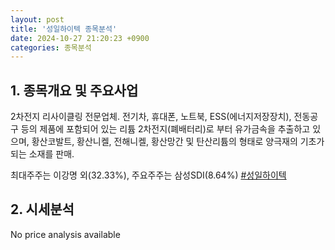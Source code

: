 ```yaml
---
layout: post
title: '성일하이텍 종목분석'
date: 2024-10-27 21:20:23 +0900
categories: 종목분석
---
```


## 1. 종목개요 및 주요사업

2차전지 리사이클링 전문업체. 전기차, 휴대폰, 노트북, ESS(에너지저장장치), 전동공구 등의 제품에 포함되어 있는 리튬 2차전지(폐배터리)로 부터 유가금속을 추출하고 있으며, 황산코발트, 황산니켈, 전해니켈, 황산망간 및 탄산리튬의 형태로 양극재의 기초가 되는 소재를 판매.

최대주주는 이강명 외(32.33%), 주요주주는 삼성SDI(8.64%)
[#성일하이텍](#)

## 2. 시세분석

No price analysis available
